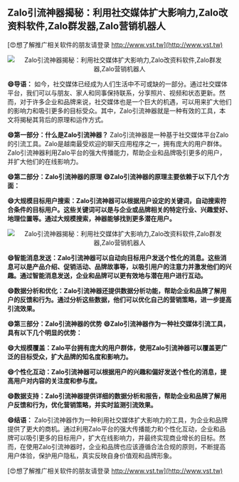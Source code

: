 ## **Zalo引流神器揭秘：利用社交媒体扩大影响力,Zalo改资料软件,Zalo群发器,Zalo营销机器人**

[😍想了解推广相关软件的朋友请登录 http://www.vst.tw](http://www.vst.tw)

 <center><img src="https://vst.tw/MP4/tuiguang/png/6.png" alt="Zalo引流神器揭秘：利用社交媒体扩大影响力,Zalo改资料软件,Zalo群发器,Zalo营销机器人"></center>

**😄导语：**
如今，社交媒体已经成为人们生活中不可或缺的一部分。通过社交媒体平台，我们可以与朋友、家人和同事保持联系，分享照片、视频和状态更新。然而，对于许多企业和品牌来说，社交媒体也是一个巨大的机遇，可以用来扩大他们的影响力和吸引更多的目标受众。其中，Zalo引流神器就是一种有效的工具，本文将揭秘其背后的原理和运作方式。

**😄第一部分：什么是Zalo引流神器？**
Zalo引流神器是一种基于社交媒体平台Zalo的引流工具。Zalo是越南最受欢迎的聊天应用程序之一，拥有庞大的用户群体。Zalo引流神器利用Zalo平台的强大传播能力，帮助企业和品牌吸引更多的用户，并扩大他们的在线影响力。

**😄第二部分：Zalo引流神器的原理**
**😄Zalo引流神器的原理主要依赖于以下几个方面：**

**😄大规模目标用户搜索：Zalo引流神器可以根据用户设定的关键词，自动搜索符合条件的目标用户。这些关键词可以是与企业或品牌相关的特定行业、兴趣爱好、地理位置等。通过大规模搜索，神器能够找到更多潜在用户。**

 <center><img src="https://vst.tw/MP4/tuiguang/png/2.png" alt="Zalo引流神器揭秘：利用社交媒体扩大影响力,Zalo改资料软件,Zalo群发器,Zalo营销机器人"></center>

**😄智能消息发送：Zalo引流神器可以自动向目标用户发送个性化的消息。这些消息可以是产品介绍、促销活动、品牌故事等，以吸引用户的注意力并激发他们的兴趣。通过智能消息发送，企业和品牌可以更有效地与潜在用户进行互动。**

**😄数据分析和优化：Zalo引流神器还提供数据分析功能，帮助企业和品牌了解用户的反馈和行为。通过分析这些数据，他们可以优化自己的营销策略，进一步提高引流效果。**

**😄第三部分：Zalo引流神器的优势**
**😄Zalo引流神器作为一种社交媒体引流工具，具有以下几个明显的优势：**

**😄大规模覆盖：Zalo平台拥有庞大的用户群体，使用Zalo引流神器可以覆盖更广泛的目标受众，扩大品牌的知名度和影响力。**

**😄个性化互动：Zalo引流神器可以根据用户的兴趣和偏好发送个性化的消息，提高用户对内容的关注度和参与度。**

**😄数据支持：Zalo引流神器提供详细的数据分析和报告，帮助企业和品牌了解用户反馈和行为，优化营销策略，并实时监测引流效果。**

**😄结语：**
Zalo引流神器作为一种利用社交媒体扩大影响力的工具，为企业和品牌提供了更大的商机。通过利用Zalo平台的强大传播能力和个性化互动，企业和品牌可以吸引更多的目标用户，扩大在线影响力，并最终实现商业增长的目标。然而，在使用Zalo引流神器时，企业和品牌也应该遵循合法合规的原则，不断提高用户体验，保护用户隐私，真实反映自身价值观和品牌形象。

[😍想了解推广相关软件的朋友请登录 http://www.vst.tw](http://www.vst.tw)



